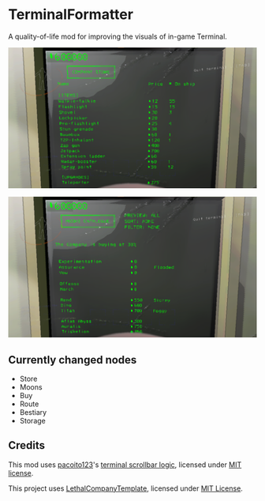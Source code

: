 # TerminalFormatter

A quality-of-life mod for improving the visuals of in-game Terminal.

![Store](https://raw.githubusercontent.com/AndreyMrovol/LethalTerminalFormatter/main/images/store.png)

![Moons](https://raw.githubusercontent.com/AndreyMrovol/LethalTerminalFormatter/main/images/moons.png)

## Currently changed nodes

- Store
- Moons
- Buy
- Route
- Bestiary
- Storage

## Credits

This mod uses [pacoito123](https://github.com/pacoito123)'s [terminal scrollbar logic](https://github.com/pacoito123/LC_StoreRotationConfig/blob/main/StoreRotationConfig/Patches/TerminalScrollMousePatch.cs), licensed under [MIT license](https://github.com/pacoito123/LC_StoreRotationConfig/blob/main/LICENSE).

This project uses [LethalCompanyTemplate](https://github.com/LethalCompany/LethalCompanyTemplate), licensed under [MIT License](https://github.com/LethalCompany/LethalCompanyTemplate/blob/main/LICENSE).
